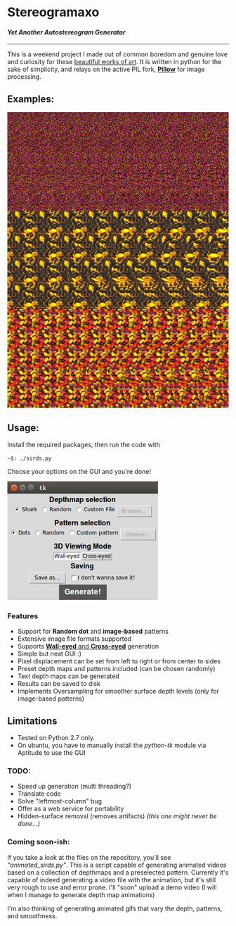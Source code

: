 # Stereogramaxo

#### *Yet Another Autostereogram Generator*

--------------

This is a weekend project I made out of common boredom and genuine love and curiosity for these [beautiful works of art](https://en.wikipedia.org/wiki/Autostereogram).
It is written in python for the sake of simplicity, and relays on the active PIL fork, [**Pillow**](https://python-pillow.github.io/) for image processing.

## Examples:

<img src="https://raw.githubusercontent.com/mexomagno/stereogramaxo/master/tres_tiburones.png" alt="Sharkies" width="750px;">


## Usage:
Install the required packages, then run the code with
```
~$: ./sirds.py
```

Choose your options on the GUI and you're done!

<img src="https://raw.githubusercontent.com/mexomagno/stereogramaxo/master/neat_gui.png" alt="Neat GUI">


### Features
- Support for **Random dot** and **image-based** patterns
- Extensive image file formats supported
- Supports [**Wall-eyed** and **Cross-eyed**](https://en.wikipedia.org/wiki/Autostereogram#Simulated_3D_perception) generation
- Simple but neat GUI :)
- Pixel displacement can be set from left to right or from center to sides
- Preset depth maps and patterns included (can be chosen randomly)
- Text depth maps can be generated
- Results can be saved to disk
- Implements Oversampling for smoother surface depth levels (only for image-based patterns)


## Limitations
- Tested on Python 2.7 only.
- On ubuntu, you have to manually install the *python-tk* module via Aptitude to use the GUI


### TODO:
- Speed up generation (multi threading?)
- Translate code
- Solve "leftmost-column" bug
- Offer as a web service for portability
- Hidden-surface removal (removes artifacts) *(this one might never be done...)*

### Coming soon-ish:
If you take a look at the files on the repository, you'll see *"animated_sirds.py"*.
This is a script capable of generating animated videos based on a collection of depthmaps and a preselected pattern.
Currently it's capable of indeed generating a video file with the animation, but it's still very rough to use and error prone. I'll "soon" upload a demo video (I will when I manage to generate depth map animations)

I'm also thinking of generating animated gifs that vary the depth, patterns, and smoothness.